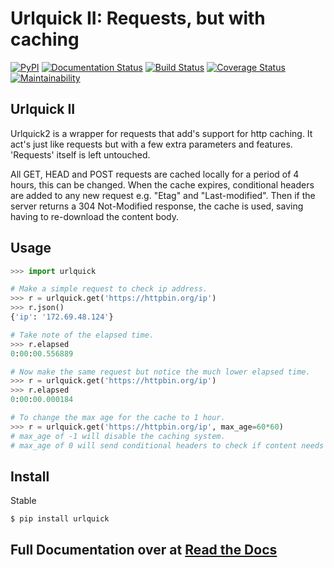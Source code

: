 # Urlquick II: Requests, but with caching

[![PyPI](https://img.shields.io/pypi/v/urlquick)](https://pypi.org/project/urlquick/)
[![Documentation Status](https://readthedocs.org/projects/urlquick/badge/?version=stable)](https://urlquick.readthedocs.io/en/stable/?badge=stable)
[![Build Status](https://www.travis-ci.com/willforde/urlquick.svg?branch=master)](https://www.travis-ci.com/willforde/urlquick)
[![Coverage Status](https://coveralls.io/repos/github/willforde/urlquick/badge.svg?branch=master)](https://coveralls.io/github/willforde/urlquick?branch=master)
[![Maintainability](https://api.codeclimate.com/v1/badges/4f622589a4b8e24ac996/maintainability)](https://codeclimate.com/github/willforde/urlquick/maintainability)


## Urlquick II
Urlquick2 is a wrapper for requests that add's support for http caching.
It act's just like requests but with a few extra parameters and features.
'Requests' itself is left untouched.

All GET, HEAD and POST requests are cached locally for a period of 4 hours, this can be changed. When the cache expires,
conditional headers are added to any new request e.g. "Etag" and "Last-modified". Then if the server
returns a 304 Not-Modified response, the cache is used, saving having to re-download the content body.


## Usage

```python
>>> import urlquick

# Make a simple request to check ip address.
>>> r = urlquick.get('https://httpbin.org/ip')
>>> r.json()
{'ip': '172.69.48.124'}

# Take note of the elapsed time.
>>> r.elapsed
0:00:00.556889

# Now make the same request but notice the much lower elapsed time.
>>> r = urlquick.get('https://httpbin.org/ip')
>>> r.elapsed
0:00:00.000184

# To change the max age for the cache to 1 hour.
>>> r = urlquick.get('https://httpbin.org/ip', max_age=60*60)
# max_age of -1 will disable the caching system.
# max_age of 0 will send conditional headers to check if content needs to be redownloaded.
```


## Install
Stable
```console
$ pip install urlquick
```

## Full Documentation over at [Read the Docs](https://urlquick.readthedocs.io)
